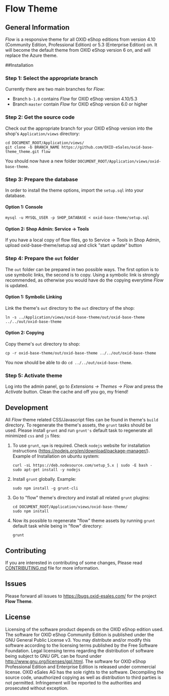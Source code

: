 # Flow Theme

## General Information

*Flow* is a responsive theme for all OXID eShop editions from version 4.10 (Community Edition, Professional Edition) or 5.3 (Enterprise Edition) on. It will become the default theme from OXID eShop version 6 on, and will replace the Azure theme.


##Installation

### Step 1: Select the appropriate branch

Currently there are two main branches for *Flow*:

* Branch ``b-1.0`` contains *Flow* for OXID eShop version 4.10/5.3
* Branch ``master`` contain *Flow* for OXID eShop version 6.0 or higher

### Step 2: Get the source code

Check out the appropriate branch for your OXID eShop version into the shop's ``Application/views`` directory:

```
cd DOCUMENT_ROOT/Application/views/
git clone -b BRANCH_NAME https://github.com/OXID-eSales/oxid-base-theme_theme.git flow
```

You should now have a new folder ``DOCUMENT_ROOT/Application/views/oxid-base-theme``.

### Step 3: Prepare the database

In order to install the theme options, import the ``setup.sql`` into your database.

#### Option 1: Console

``mysql -u MYSQL_USER -p SHOP_DATABASE < oxid-base-theme/setup.sql``

#### Option 2: Shop Admin: Service -> Tools

If you have a local copy of flow files, go to Service -> Tools in Shop Admin, upload oxid-base-theme/setup.sql and click "start update" button

### Step 4: Prepare the ``out`` folder

The ``out`` folder can be prepared in two possible ways. The first option is to use symbolic links, the second is to copy. Using a symbolic link is strongly recommended, as otherwise you would have do the copying everytime *Flow* is updated.

#### Option 1: Symbolic Linking

Link the theme's ``out`` directory to the ``out`` directory of the shop:

``ln -s ../Application/views/oxid-base-theme/out/oxid-base-theme ../../out/oxid-base-theme``

#### Option 2: Copying

Copy theme's ``out`` directory to shop:

``cp -r oxid-base-theme/out/oxid-base-theme ../../out/oxid-base-theme``

You now should be able to do ``cd ../../out/oxid-base-theme``.

### Step 5: Activate theme 

Log into the admin panel, go to *Extensions → Themes → Flow* and press the *Activate* button. Clean the cache and off you go, my friend!

## Development

All *Flow* theme related CSS/Javascript files can be found in theme's ``build`` directory. To regenerate the theme's assets, the ``grunt`` tasks should be used. Please install ``grunt`` and run ``grunt's`` default task to regenerate all minimized ``css`` and ``js`` files:

1. To use ``grunt``, ``npm`` is required. Check ``nodejs`` website for installation
instructions (https://nodejs.org/en/download/package-manager/). Example of
Installation on ubuntu system:

	```
	curl -sL https://deb.nodesource.com/setup_5.x | sudo -E bash -
	sudo apt-get install -y nodejs
	```

2. Install ``grunt`` globally. Example:

	```
    sudo npm install -g grunt-cli
    ```

3. Go to "flow" theme's directory and install all related ``grunt`` plugins:

	```
    cd DOCUMENT_ROOT/Application/views/oxid-base-theme/
    sudo npm install
    ```

4. Now its possible to regenerate "flow" theme assets by running ``grunt`` default
task while being in "flow" directory:

	```
	grunt
	```

## Contributing

If you are interested in contributing of some changes, Please read [CONTRIBUTING.md](CONTRIBUTING.md) file for more information.

## Issues

Please forward all issues to https://bugs.oxid-esales.com/ for the project **Flow Theme**.

## License

Licensing of the software product depends on the OXID eShop edition used. The software for OXID eShop Community Edition is published under the GNU General Public License v3. You may distribute and/or modify this software according to the licensing terms published by the Free Software Foundation. Legal licensing terms regarding the distribution of software being subject to GNU GPL can be found under http://www.gnu.org/licenses/gpl.html. The software for OXID eShop Professional Edition and Enterprise Edition is released under commercial license. OXID eSales AG has the sole rights to the software. Decompiling the source code, unauthorized copying as well as distribution to third parties is not permitted. Infringement will be reported to the authorities and prosecuted without exception.
